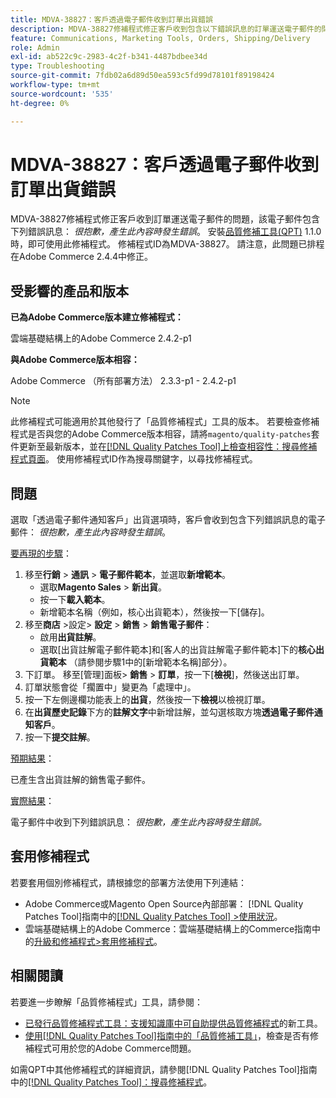 ```yaml
---
title: MDVA-38827：客戶透過電子郵件收到訂單出貨錯誤
description: MDVA-38827修補程式修正客戶收到包含以下錯誤訊息的訂單運送電子郵件的問題： *很抱歉，產生此內容時發生錯誤*。 安裝[Quality Patches Tool (QPT)](https://experienceleague.adobe.com/zh-hant/docs/commerce-operations/tools/quality-patches-tool/quality-patches-tool-to-self-serve-quality-patches) 1.1.0時，即可使用此修補程式。 修補程式ID為MDVA-38827。 請注意，此問題已排程在Adobe Commerce 2.4.4中修正。
feature: Communications, Marketing Tools, Orders, Shipping/Delivery
role: Admin
exl-id: ab522c9c-2983-4c2f-b341-4487bdbee34d
type: Troubleshooting
source-git-commit: 7fdb02a6d89d50ea593c5fd99d78101f89198424
workflow-type: tm+mt
source-wordcount: '535'
ht-degree: 0%

---
```


# MDVA-38827：客戶透過電子郵件收到訂單出貨錯誤

MDVA-38827修補程式修正客戶收到訂單運送電子郵件的問題，該電子郵件包含下列錯誤訊息： *很抱歉，產生此內容時發生錯誤*。 安裝[品質修補工具(QPT)](https://experienceleague.adobe.com/zh-hant/docs/commerce-operations/tools/quality-patches-tool/quality-patches-tool-to-self-serve-quality-patches) 1.1.0時，即可使用此修補程式。 修補程式ID為MDVA-38827。 請注意，此問題已排程在Adobe Commerce 2.4.4中修正。

## 受影響的產品和版本

**已為Adobe Commerce版本建立修補程式：**

雲端基礎結構上的Adobe Commerce 2.4.2-p1

**與Adobe Commerce版本相容：**

Adobe Commerce （所有部署方法） 2.3.3-p1 - 2.4.2-p1

>[!NOTE]
>
>此修補程式可能適用於其他發行了「品質修補程式」工具的版本。 若要檢查修補程式是否與您的Adobe Commerce版本相容，請將`magento/quality-patches`套件更新至最新版本，並在[[!DNL Quality Patches Tool]上檢查相容性：搜尋修補程式頁面](https://experienceleague.adobe.com/zh-hant/docs/commerce-operations/tools/quality-patches-tool/quality-patches-tool-to-self-serve-quality-patches)。 使用修補程式ID作為搜尋關鍵字，以尋找修補程式。

## 問題

選取「透過電子郵件通知客戶」出貨選項時，客戶會收到包含下列錯誤訊息的電子郵件： *很抱歉，產生此內容時發生錯誤*。

<u>要再現的步驟</u>：

1. 移至&#x200B;**行銷** > **通訊** > **電子郵件範本**，並選取&#x200B;**新增範本**。
   * 選取&#x200B;**Magento Sales** > **新出貨**。
   * 按一下&#x200B;**載入範本**。
   * 新增範本名稱（例如，核心出貨範本），然後按一下[儲存]。**&#x200B;**
1. 移至&#x200B;**商店** >設定> **設定** > **銷售** > **銷售電子郵件**：
   * 啟用&#x200B;**出貨註解**。
   * 選取[出貨註解電子郵件範本]和[客人的出貨註解電子郵件範本]下的&#x200B;**核心出貨範本** （請參閱步驟1中的[新增範本名稱]部分）。
1. 下訂單。 移至[管理]面板> **銷售** > **訂單**，按一下[**檢視**]，然後送出訂單。
1. 訂單狀態會從「擱置中」變更為「處理中」。
1. 按一下左側邊欄功能表上的&#x200B;**出貨**，然後按一下&#x200B;**檢視**&#x200B;以檢視訂單。
1. 在&#x200B;**出貨歷史記錄**&#x200B;下方的&#x200B;**註解文字**&#x200B;中新增註解，並勾選核取方塊&#x200B;**透過電子郵件通知客戶**。
1. 按一下&#x200B;**提交註解**。

<u>預期結果</u>：

已產生含出貨註解的銷售電子郵件。

<u>實際結果</u>：

電子郵件中收到下列錯誤訊息： *很抱歉，產生此內容時發生錯誤。*

## 套用修補程式

若要套用個別修補程式，請根據您的部署方法使用下列連結：

* Adobe Commerce或Magento Open Source內部部署： [!DNL Quality Patches Tool]指南中的[[!DNL Quality Patches Tool] >使用狀況](/help/tools/quality-patches-tool/usage.md)。
* 雲端基礎結構上的Adobe Commerce：雲端基礎結構上的Commerce指南中的[升級和修補程式>套用修補程式](https://experienceleague.adobe.com/docs/commerce-cloud-service/user-guide/develop/upgrade/apply-patches.html?lang=zh-Hant)。

## 相關閱讀

若要進一步瞭解「品質修補程式」工具，請參閱：

* [已發行品質修補程式工具：支援知識庫中可自助提供品質修補程式](https://experienceleague.adobe.com/zh-hant/docs/commerce-operations/tools/quality-patches-tool/quality-patches-tool-to-self-serve-quality-patches)的新工具。
* [使用[!DNL Quality Patches Tool]指南中的「品質修補工具」](/help/tools/quality-patches-tool/patches-available-in-qpt/check-patch-for-magento-issue-with-magento-quality-patches.md)，檢查是否有修補程式可用於您的Adobe Commerce問題。

如需QPT中其他修補程式的詳細資訊，請參閱[!DNL Quality Patches Tool]指南中的[[!DNL Quality Patches Tool]：搜尋修補程式](https://experienceleague.adobe.com/tools/commerce-quality-patches/index.html?lang=zh-Hant)。
